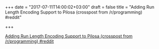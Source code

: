 +++
date = "2017-07-11T14:00:02+03:00"
draft = false
title = "Adding Run Length Encoding Support to Pilosa (crosspost from /r/programming)  #reddit"

+++

<p><a href="https://t.co/wMAGczBZhA">Adding Run Length Encoding Support to Pilosa (crosspost from /r/programming)  #reddit</a></p>
